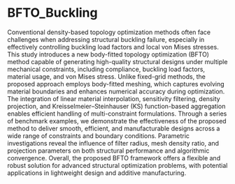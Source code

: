 # BFTO_Buckling
Conventional density-based topology optimization methods often face challenges when addressing structural buckling failure, especially in effectively controlling buckling load factors and local von Mises stresses. This study introduces a new body-fitted topology optimization (BFTO) method capable of generating high-quality structural designs under multiple mechanical
constraints, including compliance, buckling load factors, material usage, and von Mises stress. Unlike fixed-grid methods, the proposed approach employs body-fitted meshing, which captures evolving material boundaries and enhances numerical accuracy during optimization. The integration of linear material interpolation, sensitivity filtering, density projection, and Kreisselmeier–Steinhauser (KS) function-based aggregation enables efficient handling of multi-constraint formulations. Through a series of benchmark examples, we demonstrate the effectiveness of the proposed method to deliver smooth, efficient, and manufacturable designs across a wide range of constraints and boundary conditions. Parametric investigations reveal the influence of filter radius, mesh density ratio, and projection parameters on both structural performance and algorithmic convergence. Overall, the proposed BFTO framework offers a flexible and robust solution for advanced structural optimization problems, with potential applications in lightweight design and additive manufacturing.
